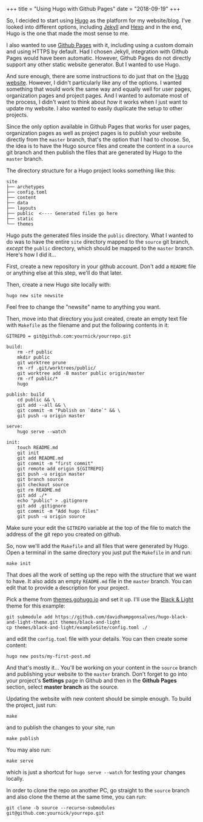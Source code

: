 +++
title = "Using Hugo with Github Pages"
date = "2018-09-19"
+++

So, I decided to start using [Hugo](https://gohugo.io/) as the platform
for my website/blog. I've looked into different options, including
[Jekyll](https://jekyllrb.com/) and [Hexo](http://hexo.io/) and in the
end, Hugo is the one that made the most sense to me.

I also wanted to use [Github Pages](https://pages.github.com/) with it,
including using a custom domain and using HTTPS by default. Had I chosen
Jekyll, integration with Github Pages would have been automatic.
However, Github Pages do not directly support any other static website
generator. But I wanted to use Hugo.

And sure enough, there are some instructions to do just that on the [Hugo
website](https://gohugo.io/hosting-and-deployment/hosting-on-github/).
However, I didn't particularly like any of the options. I wanted
something that would work the same way and equally well for user
pages, organization pages and project pages. And I wanted to automate
most of the process, I didn't want to think about *how* it works when I
just want to update my website. I also wanted to easily duplicate the
setup to other projects.

Since the only option available in Github Pages that works for user
pages, organization pages as well as project pages is to publish your
website directly from the `master` branch, that's the option that I had
to choose. So, the idea is to have the Hugo source files and create the
content in a `source` git branch and then publish the files that are
generated by Hugo to the `master` branch.

The directory structure for a Hugo project looks something like this:

```
site
├── archetypes
├── config.toml
├── content
├── data
├── layouts
├── public  <---- Generated files go here
├── static
└── themes
```

Hugo puts the generated files inside the `public` directory.
What I wanted to do was to have the entire `site` directory mapped to the
`source` git branch, *except* the `public` directory, which should be mapped
to the `master` branch. Here's how I did it...


First, create a new repository in your github account.  Don't add a
`README` file or anything else at this step, we'll do that later.

Then, create a new Hugo site locally with:

```
hugo new site newsite
```

Feel free to change the "newsite" name to anything you want.

Then, move into that directory you just created, create an empty text
file with `Makefile` as the filename and put the following contents in
it:

```
GITREPO = git@github.com:yournick/yourrepo.git

build:
	rm -rf public
	mkdir public
	git worktree prune
	rm -rf .git/worktrees/public/
	git worktree add -B master public origin/master
	rm -rf public/*
	hugo

publish: build
	cd public && \
	git add --all && \
	git commit -m "Publish on `date`" && \
	git push -u origin master

serve:
	hugo serve --watch

init:
	touch README.md
	git init
	git add README.md 
	git commit -m "first commit"
	git remote add origin ${GITREPO}
	git push -u origin master
	git branch source
	git checkout source
	git rm README.md
	git add ./*
	echo "public" > .gitignore
	git add .gitignore
	git commit -m "Add hugo files"
	git push -u origin source

```

Make sure your edit the `GITREPO` variable at the top of the file to
match the address of the git repo you created on github.

So, now we'll add the `Makefile` and all files that were generated by Hugo.
Open a terminal in the same directory you just put the `Makefile` in and run:

```
make init
```

That does all the work of setting up the repo with the structure that we
want to have. It also adds an empty `README.md` file in the `master` branch.
You can edit that to provide a description for your project.

Pick a theme from [themes.gohugo.io](https://themes.gohugo.io/) and
set it up. I'll use the
[Black & Light](https://themes.gohugo.io/black-and-light/) theme for this
example:

```
git submodule add https://github.com/davidhampgonsalves/hugo-black-and-light-theme.git themes/black-and-light
cp themes/black-and-light/exampleSite/config.toml ./
```

and edit the `config.toml` file with your details. You can then create
some content:

```
hugo new posts/my-first-post.md
```

And that's mostly it... You'll be working on your content in the
`source` branch and publishing your website to the `master` branch.
Don't forget to go into your project's **Settings** page in Github and
then in the **Github Pages** section, select **master branch** as the
source.

Updating the website with new content should be simple enough. To build the
project, just run:

```
make
```

and to publish the changes to your site, run

```
make publish
```

You may also run:

```
make serve
```

which is just a shortcut for `hugo serve --watch` for testing your
changes locally.

In order to clone the repo on another PC, go straight to the `source`
branch and also clone the theme at the same time, you can run:

```
git clone -b source --recurse-submodules git@github.com:yournick/yourrepo.git
```

